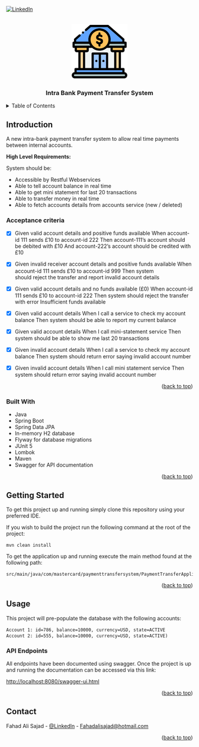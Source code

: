 <div id="top"></div>


<!-- PROJECT SHIELDS -->
<!--
*** I'm using markdown "reference style" links for readability.
*** Reference links are enclosed in brackets [ ] instead of parentheses ( ).
*** See the bottom of this document for the declaration of the reference variables
*** for contributors-url, forks-url, etc. This is an optional, concise syntax you may use.
*** https://www.markdownguide.org/basic-syntax/#reference-style-links
-->
[![LinkedIn][linkedin-shield]][linkedin-url]



<!-- PROJECT LOGO -->
<br />
<div align="center"> 
    <img src="img/bank.png" alt="Logo" width="150" height="150">
</div>

<h3 align="center">Intra Bank Payment Transfer System</h3>





<!-- TABLE OF CONTENTS -->
<details>
  <summary>Table of Contents</summary>
  <ol>
    <li>
      <a href="#intro">Introduction</a>
      <ul>
        <li><a href="#approach">Approach</a></li>
        <li><a href="#built-with">Built with</a></li>
      </ul>
    </li>
    <li>
      <a href="#getting-started">Getting Started</a>
      <ul>
        <li><a href="#installation">Installation</a></li>
      </ul>
    </li>
    <li><a href="#usage">Usage</a></li>
    <li>
      <a href="#future-work-and-limitations">Future work and limitations</a>
    </li>
    <li><a href="#contact">Contact</a></li>
    <li><a href="#acknowledgments">Acknowledgments</a></li>
  </ol>
</details>



<!-- ABOUT THE PROJECT -->
## Introduction
A new intra-bank payment transfer system to allow real time payments between internal accounts.

**High Level Requirements:**

System should be:
- Accessible by Restful Webservices
- Able to tell account balance in real time
- Able to get mini statement for last 20 transactions
- Able to transfer money in real time
- Able to fetch accounts details from accounts service (new / deleted)

### Acceptance criteria

- [x]  Given valid account details and positive funds available When account-id 111 sends £10 to account-id 222 Then account-111’s account should be debited with £10 And account-222’s account should be credited with £10
- [x] Given invalid receiver account details and positive funds available When account-id 111 sends £10 to account-id 999 Then system should reject the transfer and report invalid account details
- [x] Given valid account details and no funds available (£0) When account-id 111 sends £10 to account-id 222 Then system should reject the transfer with error Insufficient funds available
- [x] Given valid account details When I call a service to check my account balance Then system should be able to report my current balance
- [x] Given valid account details When I call mini-statement service Then system should be able to show me last 20 transactions
- [x] Given invalid account details When I call a service to check my account balance Then system should return error saying invalid account number
- [x] Given invalid account details When I call mini statement service Then system should return error saying invalid account number


<p align="right">(<a href="#top">back to top</a>)</p>

### Built With

* Java
* Spring Boot
* Spring Data JPA
* In-memory H2 database
* Flyway for database migrations
* JUnit 5
* Lombok
* Maven
* Swagger for API documentation

<p align="right">(<a href="#top">back to top</a>)</p>

<!-- GETTING STARTED -->
## Getting Started

To get this project up and running simply clone this repository using your preferred IDE.

If you wish to build the project run the following command at the root of the project:

  ```
  mvn clean install
  ```

To get the application up and running execute the main method found at the following path:

  ```
  src/main/java/com/mastercard/paymenttransfersystem/PaymentTransferApplication.java

  ```
<p align="right">(<a href="#top">back to top</a>)</p>
<!-- USAGE EXAMPLES -->

## Usage

This project will pre-populate the database with the following accounts:

  ```
  Account 1: id=786, balance=10000, currency=USD, state=ACTIVE
  Account 2: id=555, balance=10000, currency=USD, state=ACTIVE)

  ```

### API Endpoints

All endpoints have been documented using swagger. Once the project is up and running the documentation can be accessed via this link: 

[http://localhost:8080/swagger-ui.html](http://localhost:8080/swagger-ui.html)

<p align="right">(<a href="#top">back to top</a>)</p>

<!-- CONTACT -->
## Contact

Fahad Ali Sajad - [@LinkedIn](https://www.linkedin.com/in/fahad-ali-sajad-380a25127) - Fahadalisajad@hotmail.com

<p align="right">(<a href="#top">back to top</a>)</p>

[linkedin-shield]: https://img.shields.io/badge/-LinkedIn-black.svg?style=for-the-badge&logo=linkedin&colorB=555
[linkedin-url]: https://www.linkedin.com/in/fahad-ali-sajad-380a25127/
[swagger-url]: http://localhost:8080/swagger-ui.html
[product-screenshot]: images/screenshot.png
